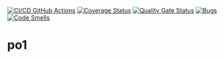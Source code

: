 [![CI/CD GitHub Actions](https://github.com/eqrrij/po1/actions/workflows/test-action.yml/badge.svg)](https://github.com/qerrij/po1/actions/workflows/test-action.yml)
[![Coverage Status](https://coveralls.io/repos/github/qerrij/po1/badge.svg)](https://coveralls.io/github/qerrij/po1)
[![Quality Gate Status](https://sonarcloud.io/api/project_badges/measure?project=qerrij_po1&metric=alert_status)](https://sonarcloud.io/summary/new_code?id=qerrij_po1)
[![Bugs](https://sonarcloud.io/api/project_badges/measure?project=qerrij_po1&metric=bugs)](https://sonarcloud.io/summary/new_code?id=qerrij_po1)
[![Code Smells](https://sonarcloud.io/api/project_badges/measure?project=qerrij_po1&metric=code_smells)](https://sonarcloud.io/summary/new_code?id=qerrij_po1)
# po1
